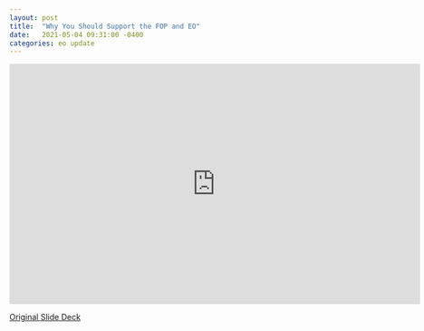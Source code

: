 ```yaml
---
layout: post
title:  "Why You Should Support the FOP and EO"
date:   2021-05-04 09:31:00 -0400
categories: eo update
---
```

<iframe src="https://docs.google.com/presentation/d/e/2PACX-1vR3GXWEkfbnIkC3FTXGaR7xxDvSnkBw5PaUunjiHvym8Blo_CeJk4UF5OMrq0clAw/embed?start=true&loop=true&delayms=10000" frameborder="0" width="725" height="424" allowfullscreen="true" mozallowfullscreen="true" webkitallowfullscreen="true"></iframe>

[Original Slide Deck](https://drive.google.com/file/d/19ztW6Qf6VlASSQAPQDP-Zq8BhEJP66-w/view)
